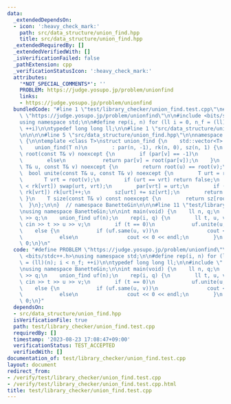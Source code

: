 ```yaml
---
data:
  _extendedDependsOn:
  - icon: ':heavy_check_mark:'
    path: src/data_structure/union_find.hpp
    title: src/data_structure/union_find.hpp
  _extendedRequiredBy: []
  _extendedVerifiedWith: []
  _isVerificationFailed: false
  _pathExtension: cpp
  _verificationStatusIcon: ':heavy_check_mark:'
  attributes:
    '*NOT_SPECIAL_COMMENTS*': ''
    PROBLEM: https://judge.yosupo.jp/problem/unionfind
    links:
    - https://judge.yosupo.jp/problem/unionfind
  bundledCode: "#line 1 \"test/library_checker/union_find.test.cpp\"\n#define PROBLEM\
    \ \"https://judge.yosupo.jp/problem/unionfind\"\n\n#include <bits/stdc++.h>\n\
    using namespace std;\n\n#define rep(i, n) for (ll i = 0, n_f = (ll)(n); i < n_f;\
    \ ++i)\n\ntypedef long long ll;\n\n#line 1 \"src/data_structure/union_find.hpp\"\
    \n\n\n\n#line 5 \"src/data_structure/union_find.hpp\"\n\nnamespace BanetteGin\
    \ {\n\ntemplate <class T>\nstruct union_find {\n    std::vector<T> par, rk, sz;\n\
    \    union_find(T n)\n        : par(n, -1), rk(n, 0), sz(n, 1) {\n    }\n    T\
    \ root(const T& v) noexcept {\n        if (par[v] == -1)\n            return v;\n\
    \        else\n            return par[v] = root(par[v]);\n    }\n    bool same(const\
    \ T& u, const T& v) noexcept {\n        return root(u) == root(v);\n    }\n  \
    \  bool unite(const T& u, const T& v) noexcept {\n        T urt = root(u);\n \
    \       T vrt = root(v);\n        if (urt == vrt) return false;\n        if (rk[urt]\
    \ < rk[vrt]) swap(urt, vrt);\n        par[vrt] = urt;\n        if (rk[urt] ==\
    \ rk[vrt]) rk[urt]++;\n        sz[urt] += sz[vrt];\n        return true;\n   \
    \ }\n    T size(const T& v) const noexcept {\n        return sz[root(v)];\n  \
    \  }\n};\n\n}  // namespace BanetteGin\n\n\n#line 11 \"test/library_checker/union_find.test.cpp\"\
    \nusing namespace BanetteGin;\n\nint main(void) {\n    ll n, q;\n    cin >> n\
    \ >> q;\n    union_find uf(n);\n    rep(i, q) {\n        ll t, u, v;\n       \
    \ cin >> t >> u >> v;\n        if (t == 0)\n            uf.unite(u, v);\n    \
    \    else {\n            if (uf.same(u, v))\n                cout << 1 << endl;\n\
    \            else\n                cout << 0 << endl;\n        }\n    }\n    return\
    \ 0;\n}\n"
  code: "#define PROBLEM \"https://judge.yosupo.jp/problem/unionfind\"\n\n#include\
    \ <bits/stdc++.h>\nusing namespace std;\n\n#define rep(i, n) for (ll i = 0, n_f\
    \ = (ll)(n); i < n_f; ++i)\n\ntypedef long long ll;\n\n#include \"../../src/data_structure/union_find.hpp\"\
    \nusing namespace BanetteGin;\n\nint main(void) {\n    ll n, q;\n    cin >> n\
    \ >> q;\n    union_find uf(n);\n    rep(i, q) {\n        ll t, u, v;\n       \
    \ cin >> t >> u >> v;\n        if (t == 0)\n            uf.unite(u, v);\n    \
    \    else {\n            if (uf.same(u, v))\n                cout << 1 << endl;\n\
    \            else\n                cout << 0 << endl;\n        }\n    }\n    return\
    \ 0;\n}"
  dependsOn:
  - src/data_structure/union_find.hpp
  isVerificationFile: true
  path: test/library_checker/union_find.test.cpp
  requiredBy: []
  timestamp: '2023-08-23 17:08:47+09:00'
  verificationStatus: TEST_ACCEPTED
  verifiedWith: []
documentation_of: test/library_checker/union_find.test.cpp
layout: document
redirect_from:
- /verify/test/library_checker/union_find.test.cpp
- /verify/test/library_checker/union_find.test.cpp.html
title: test/library_checker/union_find.test.cpp
---
```


